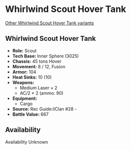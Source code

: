 # Whirlwind Scout Hover Tank 

[Other Whirlwind Scout Hover Tank variants](../whirlwind_scout_hover_tank.md) 

## Whirlwind Scout Hover Tank 

- **Role:** Scout 
- **Tech Base:** Inner Sphere (3025) 
- **Chassis:** 45 tons Hover 
- **Movement:** 8 / 12, Fusion 
- **Armor:** 104 
- **Heat Sinks:** 10 (10) 
- **Weapons:** 
  - Medium Laser × 2 
  - AC/2 × 2 (ammo: 90) 
- **Equipment:** 
  - Cargo 
- **Source:** Rec Guide:ilClan #28 - 
- **Battle Value:** 667 

## Availability 

Availability Unknown 


